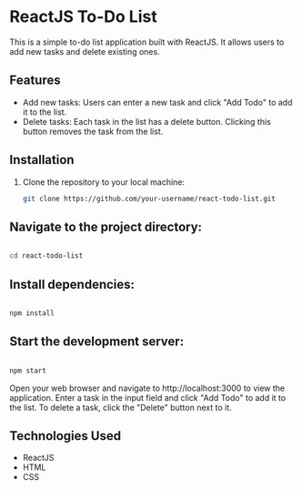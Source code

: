 
# ReactJS To-Do List

This is a simple to-do list application built with ReactJS. It allows users to add new tasks and delete existing ones.

## Features

- Add new tasks: Users can enter a new task and click "Add Todo" to add it to the list.
- Delete tasks: Each task in the list has a delete button. Clicking this button removes the task from the list.

## Installation

1. Clone the repository to your local machine:

   ```bash
   git clone https://github.com/your-username/react-todo-list.git
   ```
## Navigate to the project directory:
```bash

cd react-todo-list
```
## Install dependencies:
```bash

npm install
```

## Start the development server:
```bash

npm start
```
Open your web browser and navigate to http://localhost:3000 to view the application.
Enter a task in the input field and click "Add Todo" to add it to the list.
To delete a task, click the "Delete" button next to it.
## Technologies Used
- ReactJS
- HTML
- CSS
